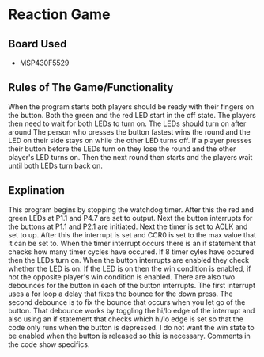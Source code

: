# Reaction Game

## Board Used

* MSP430F5529

## Rules of The Game/Functionality

When the program starts both players should be ready with their fingers on the button. Both the green and the red LED start in the off state. The players then need to wait for both LEDs to turn on. The LEDs should turn on after around  The person who presses the button fastest wins the round and the LED on their side stays on while the other LED turns off. If a player presses their button before the LEDs turn on they lose the round and the other player's LED turns on. Then the next round then starts and the players wait until both LEDs turn back on.

## Explination

This program begins by stopping the watchdog timer. After this the red and green LEDs at P1.1 and P4.7 are set to output. Next the button interrupts for the buttons at P1.1 and P2.1 are initiated. Next the timer is set to ACLK and set to up. After this the interrupt is set and CCR0 is set to the max value that it can be set to. When the timer interrupt occurs there is an if statement that checks how many timer cycles have occured. If 8 timer cyles have occured then the LEDs turn on. When the button interrupts are enabled they check whether the LED is on. If the LED is on then the win condition is enabled, if not the opposite player's win condition is enabled. There are also two debounces for the button in each of the button interrupts. The first interrupt uses a for loop a delay that fixes the bounce for the down press. The second debounce is to fix the bounce that occurs when you let go of the button. That debounce works by toggling the hi/lo edge of the interrupt and also using an if statement that checks which hi/lo edge is set so that the code only runs when the button is depressed. I do not want the win state to be enabled when the button is released so this is necessary. Comments in the code show specifics.
